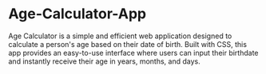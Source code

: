 # Age-Calculator-App
Age Calculator is a simple and efficient web application designed to calculate a person's age based on their date of birth. Built with CSS, this app provides an easy-to-use interface where users can input their birthdate and instantly receive their age in years, months, and days.
